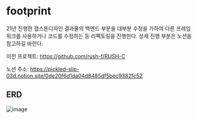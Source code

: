 # footprint
21년 진행한 캡스톤디자인 결과물의 백엔드 부분을 대부분 수정을 가하여 다른 프레임워크를 사용하거나 코드를 수정하는 등 리펙토링을 진행한다.
상세 진행 부분은 노션을 참고하길 바란다. 

이전 프로젝트:
https://github.com/rush-f/RUSH-C

노션 주소: 
https://pickled-slip-03d.notion.site/0de20f6d1da04d8485df5bec9382fc52


## ERD

![image](https://user-images.githubusercontent.com/45135492/221593524-6ac17ef1-9602-4958-87a8-99f6ee76249c.png)
